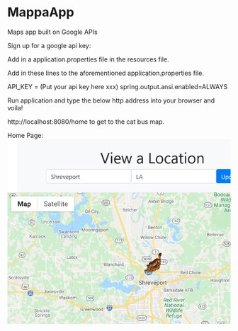 # MappaApp
 Maps app built on Google APIs
 
Sign up for a google api key:

Add in a  application.properties file in the resources file.

Add in these lines to the aforementioned application.properties file.

API_KEY = (Put your api key here xxx)
spring.output.ansi.enabled=ALWAYS


Run application and type the below http address into your browser and voila!

http://localhost:8080/home to get to the cat bus map.


Home Page:
![index.html](https://github.com/jadedragon21/MappaApp/blob/main/src/main/resources/static/Screenshot_2021-03-08%20Maps.png)
